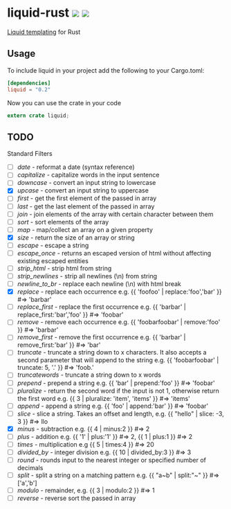 liquid-rust [![](https://travis-ci.org/cobalt-org/liquid-rust.svg?branch=master)](https://travis-ci.org/cobalt-org/liquid-rust) [![](https://img.shields.io/crates/v/liquid.svg)](https://crates.io/crates/liquid)
===========

[Liquid templating](http://liquidmarkup.org/) for Rust

Usage
----------

To include liquid in your project add the following to your Cargo.toml:

```toml
[dependencies]
liquid = "0.2"
```

Now you can use the crate in your code
```rust
extern crate liquid;
```

TODO
---------

Standard Filters

- [ ] *date* - reformat a date (syntax reference)
- [ ] *capitalize* - capitalize words in the input sentence
- [ ] *downcase* - convert an input string to lowercase
- [x] *upcase* - convert an input string to uppercase
- [ ] *first* - get the first element of the passed in array
- [ ] *last* - get the last element of the passed in array
- [ ] *join* - join elements of the array with certain character between them
- [ ] *sort* - sort elements of the array
- [ ] *map* - map/collect an array on a given property
- [x] *size* - return the size of an array or string
- [ ] *escape* - escape a string
- [ ] *escape_once* - returns an escaped version of html without affecting existing escaped entities
- [ ] *strip_html* - strip html from string
- [ ] *strip_newlines* - strip all newlines (\n) from string
- [ ] *newline_to_br* - replace each newline (\n) with html break
- [x] *replace* - replace each occurrence e.g. {{ 'foofoo' | replace:'foo','bar' }} #=> 'barbar'
- [ ] *replace_first* - replace the first occurrence e.g. {{ 'barbar' | replace_first:'bar','foo' }} #=> 'foobar'
- [ ] *remove* - remove each occurrence e.g. {{ 'foobarfoobar' | remove:'foo' }} #=> 'barbar'
- [ ] *remove_first* - remove the first occurrence e.g. {{ 'barbar' | remove_first:'bar' }} #=> 'bar'
- [ ] *truncate* - truncate a string down to x characters. It also accepts a second parameter that will append to the string e.g. {{ 'foobarfoobar' | truncate: 5, '.' }} #=> 'foob.'
- [ ] *truncatewords* - truncate a string down to x words
- [ ] *prepend* - prepend a string e.g. {{ 'bar' | prepend:'foo' }} #=> 'foobar'
- [ ] *pluralize* - return the second word if the input is not 1, otherwise return the first word e.g. {{ 3 | pluralize: 'item', 'items' }} #=> 'items'
- [ ] *append* - append a string e.g. {{ 'foo' | append:'bar' }} #=> 'foobar'
- [ ] *slice* - slice a string. Takes an offset and length, e.g. {{ "hello" | slice: -3, 3 }} #=> llo
- [x] *minus* - subtraction e.g. {{ 4 | minus:2 }} #=> 2
- [ ] *plus* - addition e.g. {{ '1' | plus:'1' }} #=> 2, {{ 1 | plus:1 }} #=> 2
- [ ] *times* - multiplication e.g {{ 5 | times:4 }} #=> 20
- [ ] *divided_by* - integer division e.g. {{ 10 | divided_by:3 }} #=> 3
- [ ] *round* - rounds input to the nearest integer or specified number of decimals
- [ ] *split* - split a string on a matching pattern e.g. {{ "a~b" | split:"~" }} #=> ['a','b']
- [ ] *modulo* - remainder, e.g. {{ 3 | modulo:2 }} #=> 1
- [ ] *reverse* - reverse sort the passed in array
